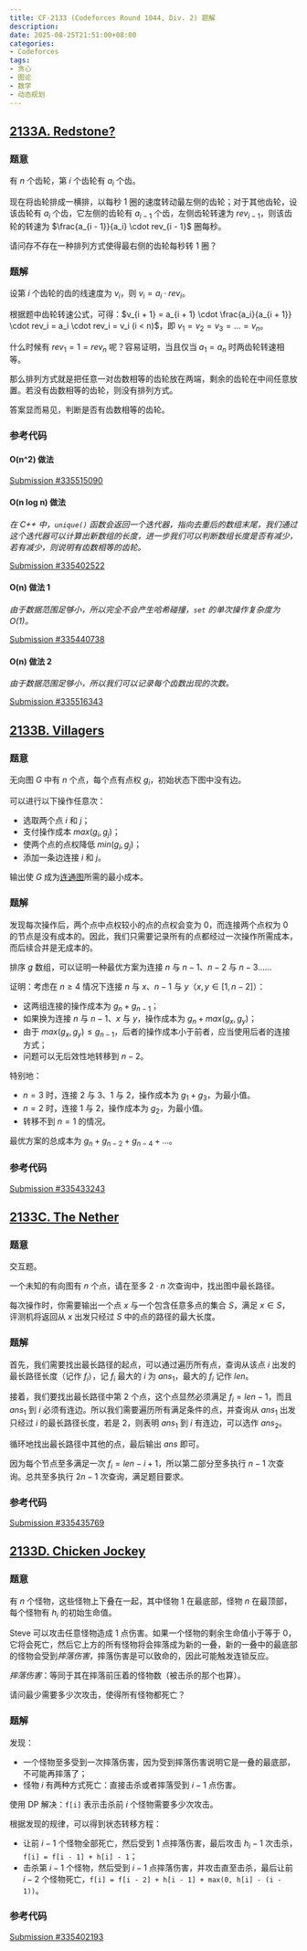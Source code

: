 ```yaml
---
title: CF-2133 (Codeforces Round 1044, Div. 2) 题解
description:
date: 2025-08-25T21:51:00+08:00
categories:
- Codeforces
tags:
- 贪心
- 图论
- 数学
- 动态规划
---
```


## [2133A. Redstone?](https://codeforces.com/contest/2133/problem/A)

### 题意

有 $n$ 个齿轮，第 $i$ 个齿轮有 $a_i$ 个齿。

现在将齿轮排成一横排，以每秒 $1$ 圈的速度转动最左侧的齿轮；对于其他齿轮，设该齿轮有 $a_i$ 个齿，它左侧的齿轮有 $a_{i - 1}$ 个齿，左侧齿轮转速为 $rev_{i - 1}$，则该齿轮的转速为 $\frac{a_{i - 1}}{a_i} \cdot rev_{i - 1}$ 圈每秒。

请问存不存在一种排列方式使得最右侧的齿轮每秒转 $1$ 圈？

### 题解

设第 $i$ 个齿轮的齿的线速度为 $v_i$，则 $v_i = a_i \cdot rev_i$。

根据题中齿轮转速公式，可得：$v_{i + 1} = a_{i + 1} \cdot \frac{a_i}{a_{i + 1}} \cdot rev_i = a_i \cdot rev_i = v_i (i < n)$，即 $v_1 = v_2 = v_3 = \dots = v_n$。

什么时候有 $rev_1 = 1 = rev_n$ 呢？容易证明，当且仅当 $a_1 = a_n$ 时两齿轮转速相等。

那么排列方式就是把任意一对齿数相等的齿轮放在两端，剩余的齿轮在中间任意放置。若没有齿数相等的齿轮，则没有排列方式。

答案显而易见，判断是否有齿数相等的齿轮。

### 参考代码

#### O(n^2) 做法

[Submission #335515090](https://codeforces.com/contest/2133/submission/335515090)

#### O(n log n) 做法

*在 C++ 中，`unique()` 函数会返回一个迭代器，指向去重后的数组末尾，我们通过这个迭代器可以计算出新数组的长度，进一步我们可以判断数组长度是否有减少，若有减少，则说明有齿数相等的齿轮。*

[Submission #335402522](https://codeforces.com/contest/2133/submission/335402522)

#### O(n) 做法 1

*由于数据范围足够小，所以完全不会产生哈希碰撞，`set` 的单次操作复杂度为 $O(1)$。*

[Submission #335440738](https://codeforces.com/contest/2133/submission/335440738)

#### O(n) 做法 2

*由于数据范围足够小，所以我们可以记录每个齿数出现的次数。*

[Submission #335516343](https://codeforces.com/contest/2133/submission/335516343)

## [2133B. Villagers](https://codeforces.com/contest/2133/problem/B)

### 题意

无向图 $G$ 中有 $n$ 个点，每个点有点权 $g_i$，初始状态下图中没有边。

可以进行以下操作任意次：

- 选取两个点 $i$ 和 $j$；
- 支付操作成本 $max(g_i, g_j)$；
- 使两个点的点权降低 $min(g_i, g_j)$；
- 添加一条边连接 $i$ 和 $j$。

输出使 $G$ 成为[连通图](https://oi-wiki.org/graph/concept/#无向图)所需的最小成本。

### 题解

发现每次操作后，两个点中点权较小的点的点权会变为 $0$，而连接两个点权为 $0$ 的节点是没有成本的。因此，我们只需要记录所有的点都经过一次操作所需成本，而后续合并是无成本的。

排序 $g$ 数组，可以证明一种最优方案为连接 $n$ 与 $n - 1$、$n - 2$ 与 $n - 3$……

证明：考虑在 $n \geq 4$ 情况下连接 $n$ 与 $x$、$n - 1$ 与 $y$（$x, y \in [1, n - 2]$）：

- 这两组连接的操作成本为 $g_n + g_{n - 1}$；
- 如果换为连接 $n$ 与 $n - 1$、$x$ 与 $y$，操作成本为 $g_n + max(g_x, g_y)$；
- 由于 $max(g_x, g_y) \leq g_{n - 1}$，后者的操作成本小于前者，应当使用后者的连接方式；
- 问题可以无后效性地转移到 $n - 2$。

特别地：

- $n = 3$ 时，连接 $2$ 与 $3$、$1$ 与 $2$，操作成本为 $g_1 + g_3$，为最小值。
- $n = 2$ 时，连接 $1$ 与 $2$，操作成本为 $g_2$，为最小值。
- 转移不到 $n = 1$ 的情况。

最优方案的总成本为 $g_n + g_{n - 2} + g_{n - 4} + \dots$。

### 参考代码

[Submission #335433243](https://codeforces.com/contest/2133/submission/335433243)

## [2133C. The Nether](https://codeforces.com/contest/2133/problem/C)

### 题意

交互题。

一个未知的有向图有 $n$ 个点，请在至多 $2 \cdot n$ 次查询中，找出图中最长路径。

每次操作时，你需要输出一个点 $x$ 与一个包含任意多点的集合 $S$，满足 $x \in S$，评测机将返回从 $x$ 出发只经过 $S$ 中的点的路径的最大长度。

### 题解

首先，我们需要找出最长路径的起点，可以通过遍历所有点，查询从该点 $i$ 出发的最长路径长度（记作 $f_i$），记 $f_i$ 最大的 $i$ 为 $ans_1$，最大的 $f_i$ 记作 $len$。

接着，我们要找出最长路径中第 $2$ 个点，这个点显然必须满足 $f_i = len - 1$，而且 $ans_1$ 到 $i$ 必须有连边。所以我们需要遍历所有满足条件的点，并查询从 $ans_1$ 出发只经过 $i$ 的最长路径长度，若是 $2$，则表明 $ans_1$ 到 $i$ 有连边，可以选作 $ans_2$。

循环地找出最长路径中其他的点，最后输出 $ans$ 即可。

因为每个节点至多满足一次 $f_i = len - i + 1$，所以第二部分至多执行 $n - 1$ 次查询。总共至多执行 $2n - 1$ 次查询，满足题目要求。

### 参考代码

[Submission #335435769](https://codeforces.com/contest/2133/submission/335435769)

## [2133D. Chicken Jockey](https://codeforces.com/contest/2133/problem/D)

### 题意

有 $n$ 个怪物，这些怪物上下叠在一起，其中怪物 $1$ 在最底部，怪物 $n$ 在最顶部，每个怪物有 $h_i$ 的初始生命值。

Steve 可以攻击任意怪物造成 $1$ 点伤害。如果一个怪物的剩余生命值小于等于 $0$，它将会死亡，然后它上方的所有怪物将会摔落成为新的一叠，新的一叠中的最底部的怪物会受到*摔落伤害*，摔落伤害是可以致命的，因此可能触发连锁反应。

*摔落伤害*：等同于其在摔落前压着的怪物数（被击杀的那个也算）。

请问最少需要多少次攻击，使得所有怪物都死亡？

### 题解

发现：

- 一个怪物至多受到一次摔落伤害，因为受到摔落伤害说明它是一叠的最底部，不可能再摔落了；
- 怪物 $i$ 有两种方式死亡：直接击杀或者摔落受到 $i - 1$ 点伤害。

使用 DP 解决：`f[i]` 表示击杀前 $i$ 个怪物需要多少次攻击。

根据发现的规律，可以得到状态转移方程：

- 让前 $i - 1$ 个怪物全部死亡，然后受到 $1$ 点摔落伤害，最后攻击 $h_i - 1$ 次击杀，`f[i] = f[i - 1] + h[i] - 1`；
- 击杀第 $i - 1$ 个怪物，然后受到 $i - 1$ 点摔落伤害，并攻击直至击杀，最后让前 $i - 2$ 个怪物死亡，`f[i] = f[i - 2] + h[i - 1] + max(0, h[i] - (i - 1))`。

### 参考代码

[Submission #335402193](https://codeforces.com/contest/2133/submission/335402193)

